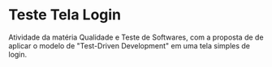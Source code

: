 # Teste Tela Login
Atividade da matéria Qualidade e Teste de Softwares, com a proposta de de aplicar o modelo de "Test-Driven Development" em uma tela simples de login.
